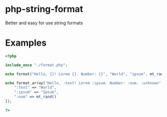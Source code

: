 # php-string-format
Better and easy for use string formats
# Examples
```php
<?php

include_once "./format.php";

echo format("Hello, {}! Lorem {}. Number: {}", "World", "ipsum", mt_rand());

echo format_array("Hello, :text! Lorem :ipsum. Number: :num. :unknown", [
    ":text" => "World",
    ":ipsum" => "Ipsum",
    ":num" => mt_rand()
]);

?>
```
